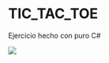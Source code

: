 # TIC_TAC_TOE
Ejercicio hecho con puro C#




<img src='https://raw.githubusercontent.com/MaxDanna26/TIC_TAC_TOE/tree/main/assets/captura-comienzo.png'>
